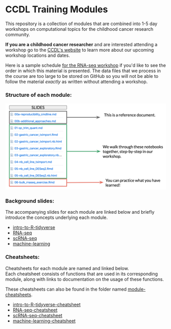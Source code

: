 # CCDL Training Modules

This repository is a collection of modules that are combined into 1-5 day workshops on computational topics for the childhood cancer research community.

**If you are a childhood cancer researcher** and are interested attending a workshop go to the [CCDL's website](https://www.ccdatalab.org/projects-training)
to learn more about our upcoming workshop locations and dates.

Here is a sample schedule [for the RNA-seq workshop](https://github.com/AlexsLemonade/RNA-Seq-Exercises/blob/master/schedule.md) if you'd like to see the order in
which this material is presented.
The data files that we process in the course are too large to be stored on GitHub so you will not be able to follow the material *exactly* as written without attending a
workshop.

### Structure of each module:

![structure](structure_course.png)

### Background slides:

The accompanying slides for each module are linked below and briefly introduce
the concepts underlying each module.

- [intro-to-R-tidyverse](https://docs.google.com/presentation/d/e/2PACX-1vSDRF-1QQeU4frb7G-rn0X_TDORCXxFAR-HGZogci3zZPPleNkPPF5RXuuy4JDFoA-gRMg4Lv5G3esB/pub?)
- [RNA-seq](https://docs.google.com/presentation/d/e/2PACX-1vS1NpKqvcysYancX56_2Zv3_QgapnHIo3rNLvtkjhQreTmW42XhZuGrjk5i71L7eV1yYqsAVR28HEHP/pub?)
- [scRNA-seq](https://docs.google.com/presentation/d/e/2PACX-1vT0YL0J1-KZOAids-vr8TlI2vrQn-c1nWR6Zavai849HnSg37zzLG4KJCIXB4OKAm16meiwmVAOOfJ9/pub?)
- [machine-learning](https://docs.google.com/presentation/d/e/2PACX-1vQBa20R5X6HULp3KLb42oeA4-t-vsrhUrBCVqNYeDqGsfhJKKaVSHdhaOWVsb-lJuUqq4gP-GkQHfSn/pub?)


### Cheatsheets:

Cheatsheets for each module are named and linked below. <br>
Each cheatsheet consists of functions that are used in its corresponding module, along with links to documentation on the usage of these functions. 

These cheatsheets can also be found in the folder named [module-cheatsheets](https://github.com/AlexsLemonade/training-modules/tree/master/module_cheatsheets).

- [intro-to-R-tidyverse-cheatsheet](https://github.com/AlexsLemonade/training-modules/blob/master/module_cheatsheets/intro-to-R-tidyverse-cheatsheet.pdf)
- [RNA-seq-cheatsheet](https://github.com/AlexsLemonade/training-modules/blob/master/module_cheatsheets/RNA-seq-cheatsheet.pdf)
- [scRNA-seq-cheatsheet](https://github.com/AlexsLemonade/training-modules/blob/master/module_cheatsheets/scRNA-seq-cheatsheet.pdf)
- [machine-learning-cheatsheet](https://github.com/AlexsLemonade/training-modules/blob/master/module_cheatsheets/machine-learning-cheatsheet.pdf)